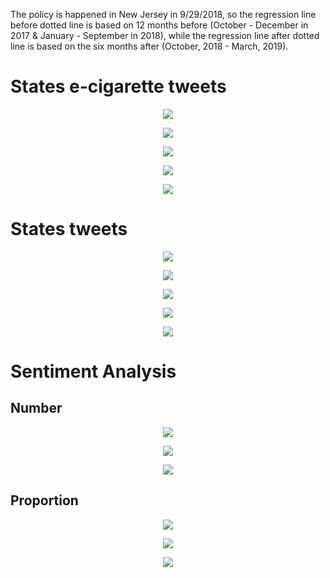 The policy is happened in New Jersey in 9/29/2018, so the regression line before dotted line is based on 12 months before (October - December in 2017 & January - September in 2018), while the regression line after dotted line is based on the six months after (October, 2018 - March, 2019).

# States e-cigarette tweets

<p align="center">
  <img src="https://github.com/meettyj/Alcohol-on-Twitter/raw/master/juliana/figures/screenshots/EX2_NewJerseyLevel_6monthsMoreBefore/number_ecig_tweets.png" />
</p>

<p align="center">
  <img src="https://github.com/meettyj/Alcohol-on-Twitter/raw/master/juliana/figures/screenshots/EX2_NewJerseyLevel_6monthsMoreBefore/number_ecig_users.png" />
</p>

<p align="center">
  <img src="https://github.com/meettyj/Alcohol-on-Twitter/raw/master/juliana/figures/screenshots/EX2_NewJerseyLevel_6monthsMoreBefore/number_ecig_per_user.png" />
</p>

<p align="center">
  <img src="https://github.com/meettyj/Alcohol-on-Twitter/raw/master/juliana/figures/screenshots/EX2_NewJerseyLevel_6monthsMoreBefore/proportion_states_ecig_tweets_in_all_ecig_tweets.png" />
</p>

<p align="center">
  <img src="https://github.com/meettyj/Alcohol-on-Twitter/raw/master/juliana/figures/screenshots/EX2_NewJerseyLevel_6monthsMoreBefore/proportion_states_ecig_tweets_in_all_tweets_of_same_state.png" />
</p>



# States tweets

<p align="center">
  <img src="https://github.com/meettyj/Alcohol-on-Twitter/raw/master/juliana/figures/screenshots/EX2_NewJerseyLevel_6monthsMoreBefore/number_states_tweets.png" />
</p>

<p align="center">
  <img src="https://github.com/meettyj/Alcohol-on-Twitter/raw/master/juliana/figures/screenshots/EX2_NewJerseyLevel_6monthsMoreBefore/number_users.png" />
</p>

<p align="center">
  <img src="https://github.com/meettyj/Alcohol-on-Twitter/raw/master/juliana/figures/screenshots/EX2_NewJerseyLevel_6monthsMoreBefore/number_tweets_per_user.png" />
</p>

<p align="center">
  <img src="https://github.com/meettyj/Alcohol-on-Twitter/raw/master/juliana/figures/screenshots/EX2_NewJerseyLevel_6monthsMoreBefore/number_all_tweets.png" />
</p>

<p align="center">
  <img src="https://github.com/meettyj/Alcohol-on-Twitter/raw/master/juliana/figures/screenshots/EX2_NewJerseyLevel_6monthsMoreBefore/proportion_states_tweets_in_all_tweets.png" />
</p>


# Sentiment Analysis

## Number

<p align="center">
  <img src="https://github.com/meettyj/Alcohol-on-Twitter/raw/master/juliana/figures/screenshots/EX2_NewJerseyLevel_6monthsMoreBefore/sentiment_number_positive_ecig.png" />
</p>

<p align="center">
  <img src="https://github.com/meettyj/Alcohol-on-Twitter/raw/master/juliana/figures/screenshots/EX2_NewJerseyLevel_6monthsMoreBefore/sentiment_number_neutral_ecig.png" />
</p>

<p align="center">
  <img src="https://github.com/meettyj/Alcohol-on-Twitter/raw/master/juliana/figures/screenshots/EX2_NewJerseyLevel_6monthsMoreBefore/sentiment_number_negative_ecig.png" />
</p>

## Proportion

<p align="center">
  <img src="https://github.com/meettyj/Alcohol-on-Twitter/raw/master/juliana/figures/screenshots/EX2_NewJerseyLevel_6monthsMoreBefore/sentiment_proportion_positive_ecig.png" />
</p>

<p align="center">
  <img src="https://github.com/meettyj/Alcohol-on-Twitter/raw/master/juliana/figures/screenshots/EX2_NewJerseyLevel_6monthsMoreBefore/sentiment_proportion_neutral_ecig.png" />
</p>

<p align="center">
  <img src="https://github.com/meettyj/Alcohol-on-Twitter/raw/master/juliana/figures/screenshots/EX2_NewJerseyLevel_6monthsMoreBefore/sentiment_proportion_negative_ecig.png" />
</p>

